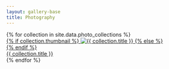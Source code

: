 ```yaml
---
layout: gallery-base
title: Photography
---
```


<div class="photo-grid">
  {% for collection in site.data.photo_collections %}
    <div class="photo-grid-item">
      <a href="{{ 'photography/' | append: collection.id | relative_url }}">
        {% if collection.thumbnail %}
          <img src="{{ collection.thumbnail }}" alt="{{ collection.title }}">
        {% else %}
          <div class="placeholder-image"></div>
        {% endif %}
        <div class="collection-title">{{ collection.title }}</div>
      </a>
    </div>
  {% endfor %}
</div> 